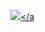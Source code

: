 <a href="https://www.instagram.com/183_yj/"><img src="https://img.shields.io/badge/Android-3DDC84?style=flat-square&logo=Instagramk"/></a
